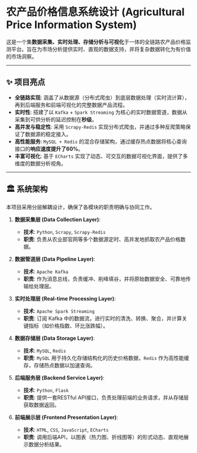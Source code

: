 # 农产品价格信息系统设计 (Agricultural Price Information System)


这是一个集**数据采集、实时处理、存储分析与可视化**于一体的全链路农产品价格监测平台。旨在为市场分析提供实时、直观的数据支持，并将复杂数据转化为有价值的市场洞察。

---

## ✨ 项目亮点

*   **全链路实现**: 涵盖了从数据源（分布式爬虫）到底层数据处理（实时流计算），再到后端服务和前端可视化的完整数据产品流程。
*   **实时性**: 搭建了以 `Kafka` + `Spark Streaming` 为核心的实时数据管道，数据从采集到可供分析的延迟控制在**秒级**。
*   **高并发与稳定性**: 采用 `Scrapy-Redis` 实现分布式爬虫，并通过多种反爬策略保证了数据源的稳定接入。
*   **高性能服务**: `MySQL + Redis` 的混合存储架构，通过缓存热点数据将核心查询接口的**响应速度提升了60%**。
*   **丰富可视化**: 基于 `ECharts` 实现了动态、可交互的数据可视化界面，提供了多维度的数据分析视角。

---

## 🏛️ 系统架构

本项目采用分层解耦设计，确保了各模块的职责明确与协同工作。


1.  **数据采集层 (Data Collection Layer)**:
    *   **技术**: `Python`, `Scrapy`, `Scrapy-Redis`
    *   **职责**: 负责从农业部官网等多个数据源定时、高并发地抓取农产品价格数据。

2.  **数据管道层 (Data Pipeline Layer)**:
    *   **技术**: `Apache Kafka`
    *   **职责**: 作为消息总线，负责缓冲、削峰填谷，并将原始数据安全、可靠地传输给处理层。

3.  **实时处理层 (Real-time Processing Layer)**:
    *   **技术**: `Apache Spark Streaming`
    *   **职责**: 订阅 Kafka 中的数据流，进行实时的清洗、转换、聚合，并计算关键指标（如价格指数、环比涨跌幅）。

4.  **数据存储层 (Data Storage Layer)**:
    *   **技术**: `MySQL`, `Redis`
    *   **职责**: `MySQL` 用于持久化存储结构化的历史价格数据，`Redis` 作为高性能缓存，存储热点数据以加速查询。

5.  **后端服务层 (Backend Service Layer)**:
    *   **技术**: `Python`, `Flask`
    *   **职责**: 提供一套RESTful API接口，负责处理前端的业务请求，并从存储层获取数据返回。

6.  **前端展示层 (Frontend Presentation Layer)**:
    *   **技术**: `HTML`, `CSS`, `JavaScript`, `ECharts`
    *   **职责**: 调用后端API，以图表（热力图、折线图等）的形式动态、直观地展示数据分析结果。


